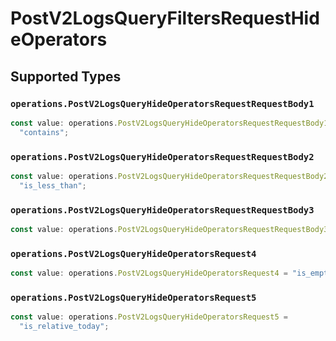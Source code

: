 # PostV2LogsQueryFiltersRequestHideOperators


## Supported Types

### `operations.PostV2LogsQueryHideOperatorsRequestRequestBody1`

```typescript
const value: operations.PostV2LogsQueryHideOperatorsRequestRequestBody1 =
  "contains";
```

### `operations.PostV2LogsQueryHideOperatorsRequestRequestBody2`

```typescript
const value: operations.PostV2LogsQueryHideOperatorsRequestRequestBody2 =
  "is_less_than";
```

### `operations.PostV2LogsQueryHideOperatorsRequestRequestBody3`

```typescript
const value: operations.PostV2LogsQueryHideOperatorsRequestRequestBody3 = "is";
```

### `operations.PostV2LogsQueryHideOperatorsRequest4`

```typescript
const value: operations.PostV2LogsQueryHideOperatorsRequest4 = "is_empty";
```

### `operations.PostV2LogsQueryHideOperatorsRequest5`

```typescript
const value: operations.PostV2LogsQueryHideOperatorsRequest5 =
  "is_relative_today";
```

